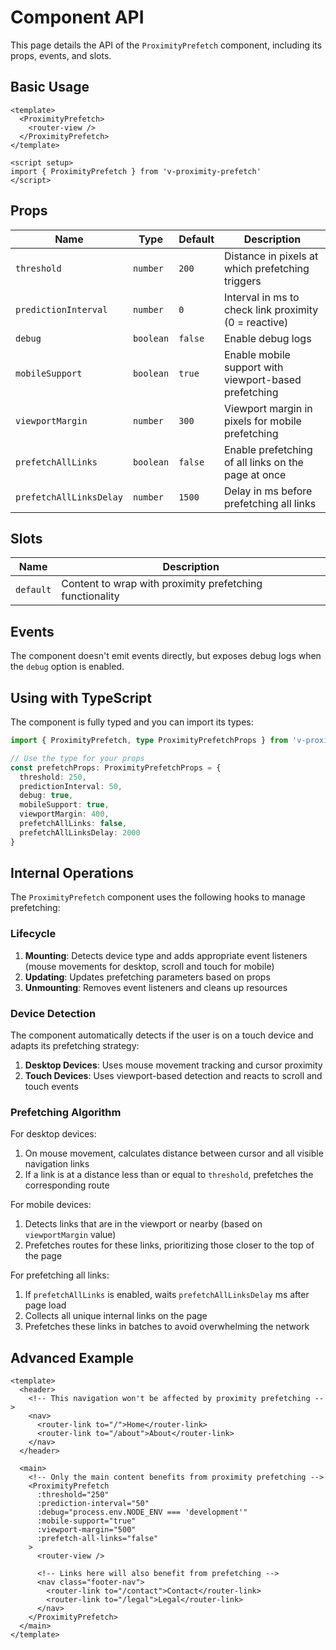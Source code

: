 # Component API

This page details the API of the `ProximityPrefetch` component, including its props, events, and slots.

## Basic Usage

```vue
<template>
  <ProximityPrefetch>
    <router-view />
  </ProximityPrefetch>
</template>

<script setup>
import { ProximityPrefetch } from 'v-proximity-prefetch'
</script>
```

## Props

| Name | Type | Default | Description |
|-----|------|--------|-------------|
| `threshold` | `number` | `200` | Distance in pixels at which prefetching triggers |
| `predictionInterval` | `number` | `0` | Interval in ms to check link proximity (0 = reactive) |
| `debug` | `boolean` | `false` | Enable debug logs |
| `mobileSupport` | `boolean` | `true` | Enable mobile support with viewport-based prefetching |
| `viewportMargin` | `number` | `300` | Viewport margin in pixels for mobile prefetching |
| `prefetchAllLinks` | `boolean` | `false` | Enable prefetching of all links on the page at once |
| `prefetchAllLinksDelay` | `number` | `1500` | Delay in ms before prefetching all links |

## Slots

| Name | Description |
|-----|-------------|
| `default` | Content to wrap with proximity prefetching functionality |

## Events

The component doesn't emit events directly, but exposes debug logs when the `debug` option is enabled.

## Using with TypeScript

The component is fully typed and you can import its types:

```ts
import { ProximityPrefetch, type ProximityPrefetchProps } from 'v-proximity-prefetch'

// Use the type for your props
const prefetchProps: ProximityPrefetchProps = {
  threshold: 250,
  predictionInterval: 50,
  debug: true,
  mobileSupport: true,
  viewportMargin: 400,
  prefetchAllLinks: false,
  prefetchAllLinksDelay: 2000
}
```

## Internal Operations

The `ProximityPrefetch` component uses the following hooks to manage prefetching:

### Lifecycle

1. **Mounting**: Detects device type and adds appropriate event listeners (mouse movements for desktop, scroll and touch for mobile)
2. **Updating**: Updates prefetching parameters based on props
3. **Unmounting**: Removes event listeners and cleans up resources

### Device Detection

The component automatically detects if the user is on a touch device and adapts its prefetching strategy:

1. **Desktop Devices**: Uses mouse movement tracking and cursor proximity
2. **Touch Devices**: Uses viewport-based detection and reacts to scroll and touch events

### Prefetching Algorithm

For desktop devices:
1. On mouse movement, calculates distance between cursor and all visible navigation links
2. If a link is at a distance less than or equal to `threshold`, prefetches the corresponding route

For mobile devices:
1. Detects links that are in the viewport or nearby (based on `viewportMargin` value)
2. Prefetches routes for these links, prioritizing those closer to the top of the page

For prefetching all links:
1. If `prefetchAllLinks` is enabled, waits `prefetchAllLinksDelay` ms after page load
2. Collects all unique internal links on the page
3. Prefetches these links in batches to avoid overwhelming the network

## Advanced Example

```vue
<template>
  <header>
    <!-- This navigation won't be affected by proximity prefetching -->
    <nav>
      <router-link to="/">Home</router-link>
      <router-link to="/about">About</router-link>
    </nav>
  </header>

  <main>
    <!-- Only the main content benefits from proximity prefetching -->
    <ProximityPrefetch 
      :threshold="250" 
      :prediction-interval="50"
      :debug="process.env.NODE_ENV === 'development'"
      :mobile-support="true"
      :viewport-margin="500"
      :prefetch-all-links="false"
    >
      <router-view />
      
      <!-- Links here will also benefit from prefetching -->
      <nav class="footer-nav">
        <router-link to="/contact">Contact</router-link>
        <router-link to="/legal">Legal</router-link>
      </nav>
    </ProximityPrefetch>
  </main>
</template>